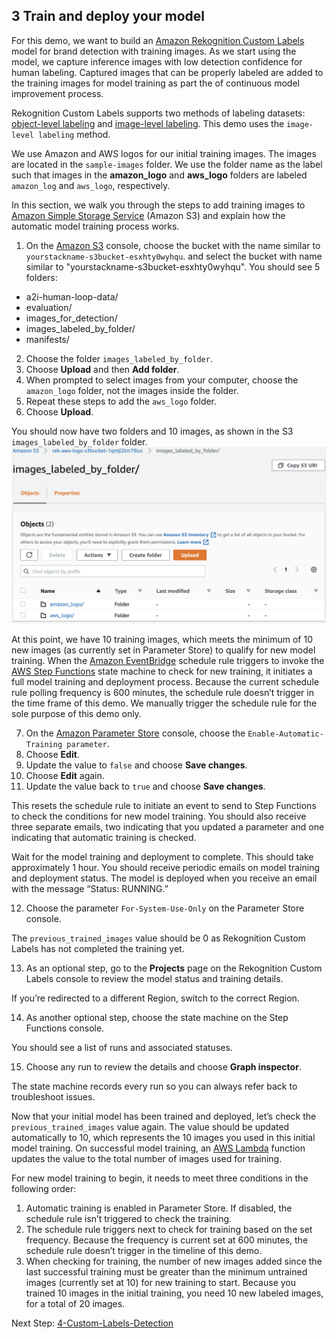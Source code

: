 ## 3 Train and deploy your model

For this demo, we want to build an [Amazon Rekognition Custom Labels](https://aws.amazon.com/rekognition/custom-labels-features/) model for brand detection with training images. As we start using the model, we capture inference images with low detection confidence for human labeling. Captured images that can be properly labeled are added to the training images for model training as part the of continuous model improvement process.

Rekognition Custom Labels supports two methods of labeling datasets: [object-level labeling](https://docs.aws.amazon.com/rekognition/latest/customlabels-dg/cd-manifest-files-object-detection.html) and [image-level labeling](https://docs.aws.amazon.com/rekognition/latest/customlabels-dg/rv-assign-labels.html). This demo uses the `image-level labeling` method.

We use Amazon and AWS logos for our initial training images. The images are located in the `sample-images` folder. We use the folder name as the label such that images in the **amazon_logo** and **aws_logo** folders are labeled `amazon_log` and `aws_logo`, respectively.

In this section, we walk you through the steps to add training images to [Amazon Simple Storage Service](http://aws.amazon.com/s3) (Amazon S3)  and explain how the automatic model training process works.

1. On the [Amazon S3](https://s3.console.aws.amazon.com/s3/home) console, choose the bucket with the name similar to `yourstackname-s3bucket-esxhty0wyhqu`.  and select the bucket with name similar to "yourstackname-s3bucket-esxhty0wyhqu". You should see 5 folders:
  - a2i-human-loop-data/
  - evaluation/
  - images_for_detection/
  - images_labeled_by_folder/
  - manifests/
2. Choose the folder `images_labeled_by_folder`.
3. Choose **Upload** and then **Add folder**.
4. When prompted to select images from your computer, choose the `amazon_logo` folder, not the images inside the folder.
5. Repeat these steps to add the `aws_logo` folder.
6. Choose **Upload**.

You should now have two folders and 10 images, as shown in the S3 `images_labeled_by_folder` folder.
![S3 Folder Image](s3-folder-2.png)

At this point, we have 10 training images, which meets the minimum of 10 new images (as currently set in Parameter Store) to qualify for new model training. When the [Amazon EventBridge](https://aws.amazon.com/eventbridge/) schedule rule triggers to invoke the [AWS Step Functions](https://aws.amazon.com/step-functions/) state machine to check for new training, it initiates a full model training and deployment process. Because the current schedule rule polling frequency is 600 minutes, the schedule rule doesn’t trigger in the time frame of this demo. We manually trigger the schedule rule for the sole purpose of this demo only.

7.	On the [Amazon Parameter Store](https://console.aws.amazon.com/systems-manager/parameters) console, choose the `Enable-Automatic-Training parameter`.
8.	Choose **Edit**.
9.	Update the value to `false` and choose **Save changes**.
10.	Choose **Edit** again.
11.	Update the value back to `true` and choose **Save changes**.

This resets the schedule rule to initiate an event to send to Step Functions to check the conditions for new model training. You should also receive three separate emails, two indicating that you updated a parameter and one indicating that automatic training is checked.

Wait for the model training and deployment to complete. This should take approximately 1 hour. You should receive periodic emails on model training and deployment status. The model is deployed when you receive an email with the message “Status: RUNNING.”

12. Choose the parameter `For-System-Use-Only` on the Parameter Store console.

The `previous_trained_images` value should be 0 as Rekognition Custom Labels has not completed the training yet.

13.	As an optional step, go to the **Projects** page on the Rekognition Custom Labels console to review the model status and training details.

If you’re redirected to a different Region, switch to the correct Region.

14.	As another optional step, choose the state machine on the Step Functions console.

You should see a list of runs and associated statuses.

15.	Choose any run to review the details and choose **Graph inspector**.

The state machine records every run so you can always refer back to troubleshoot issues.

Now that your initial model has been trained and deployed, let’s check the `previous_trained_images` value again. The value should be updated automatically to 10, which represents the 10 images you used in this initial model training. On successful model training, an [AWS Lambda](https://aws.amazon.com/lambda/) function updates the value to the total number of images used for training.

For new model training to begin, it needs to meet three conditions in the following order:

1.	Automatic training is enabled in Parameter Store. If disabled, the schedule rule isn’t triggered to check the training.
2.	The schedule rule triggers next to check for training based on the set frequency. Because the frequency is current set at 600 minutes, the schedule rule doesn’t trigger in the timeline of this demo.
3.	When checking for training, the number of new images added since the last successful training must be greater than the minimum untrained images (currently set at 10) for new training to start. Because you trained 10 images in the initial training, you need 10 new labeled images, for a total of 20 images.


Next Step: [4-Custom-Labels-Detection](../4-Custom-Labels-Detection/)
